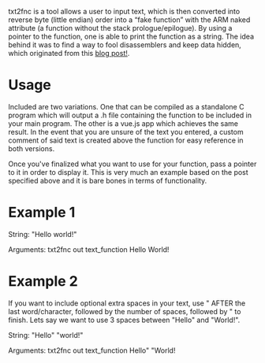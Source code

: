 txt2fnc is a tool allows a user to input text, which is then converted into reverse byte (little endian) order into a “fake function” with the ARM naked attribute (a function without the stack prologue/epilogue). By using a pointer to the function, one is able to print the function as a string. The idea behind it was to find a way to fool disassemblers and keep data hidden, which originated from this [blog post!](https://www.evilsocket.net/2015/05/02/using-inline-assembly-and-naked-functions-to-fool-disassemblers/).

# Usage
Included are two variations. One that can be compiled as a standalone C program which will output a .h file containing the function to be included in your main program. The other is a vue.js app which achieves the same result. In the event that you are unsure of the text you entered, a custom comment of said text is created above the function for easy reference in both versions.

Once you've finalized what you want to use for your function, pass a pointer to it in order to display it. This is very much an example based on the post specified above and it is bare bones in terms of functionality.

# Example 1
String: "Hello world!"

Arguments: txt2fnc out text_function Hello World!

# Example 2
If you want to include optional extra spaces in your text, use " AFTER the last word/character, followed by the number of spaces, followed by " to finish.
Lets say we want to use 3 spaces between "Hello" and "World!".

String: "Hello"   "world!"

Arguments: txt2fnc out text_function Hello"   "World!
